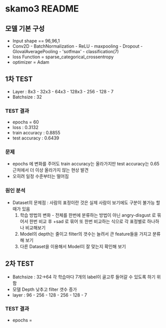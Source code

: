 # skamo3 README

## 모델 기본 구성
 - Input shape == 96,96,1
 - Conv2D - BatchNormalization - ReLU  - maxpooling - Dropout - GlovalAveragePooling - 'sotfmax' - classification(7)
 - loss Function = sparse_categorical_crossentropy
 - optimizer = Adam
 
 
 
## 1차 TEST
 - Layer : 8x3 - 32x3 - 64x3 - 128x3 - 256 - 128 - 7
 - Batchsize : 32
 
 ### TEST 결과
 - epochs = 60
 - loss : 0.3132
 - train accuracy : 0.8855
 - test accuracy : 0.6439  
 
  ### 문제
 - epochs 에 변화를 주어도 train accuracy는 올라가지만 test accuracy는 0.65 근처에서 더 이상 올라가지 않는 현상 발견
 - 오히려 일정 수준부터는 떨어짐
 ### 원인 분석  
 - Dataset의 문제점 : 사람의 표정이란 것은 실제 사람이 보기에도 구분이 불가능 할 때가 있음   
    1. 학습 방법의 변화 - 전체를 한번에 분류하는 방법이 아닌 angry-disgust 로 묶어서 한번 비교 후 +sad 로 묶어 또 한번 비교하는 식으로 각 표정별로 하나하나 비교해보기
    2. Model의 depth는 줄이고 filter의 갯수는 늘려서 큰 feature들을 가지고 분류해 보기
    3. 다른 Dataset을 이용해서 Model이 잘 맞는지 확인해 보기

## 2차 TEST
 - Batchsize : 32->64 각 학습마다 7개의 label이 골고루 들어갈 수 있도록 하기 위함
 - 모델 Depth 낮추고 filter 갯수 증가
 - layer :  96 - 256 - 128 - 256 - 128 - 7 
 ### TEST 결과
 - epochs = 
